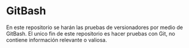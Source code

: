 # GitBash
En este repositorio se harán las pruebas de versionadores por medio de GitBash.
El unico fin de este repositorio es hacer pruebas con Git, no contiene información relevante o valiosa.
